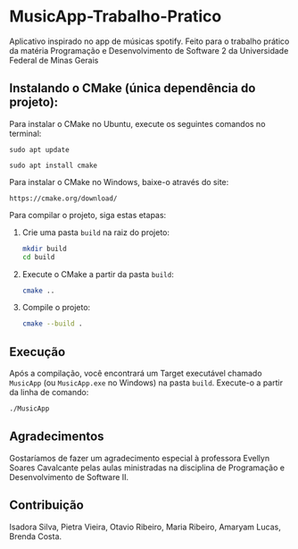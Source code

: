 # MusicApp-Trabalho-Pratico
Aplicativo inspirado no app de músicas spotify. 
Feito para o trabalho prático da matéria Programação e Desenvolvimento de Software 2 da Universidade Federal de Minas Gerais 

## Instalando o CMake (única dependência do projeto):
Para instalar o CMake no Ubuntu, execute os seguintes comandos no terminal: 
  
  ```sudo apt update```  
  
  ```sudo apt install cmake```

Para instalar o CMake no Windows, baixe-o através do site:
  
  ```https://cmake.org/download/```


Para compilar o projeto, siga estas etapas:

1. Crie uma pasta `build` na raiz do projeto:

    ```sh
    mkdir build
    cd build
    ```

2. Execute o CMake a partir da pasta `build`:

    ```sh
    cmake ..
    ```

3. Compile o projeto:

    ```sh
    cmake --build .
    ```

## Execução

Após a compilação, você encontrará um Target executável chamado `MusicApp` (ou `MusicApp.exe` no Windows) na pasta `build`. Execute-o a partir da linha de comando:

```sh
./MusicApp
```



## Agradecimentos

Gostaríamos de fazer um agradecimento especial à professora Evellyn Soares Cavalcante pelas aulas ministradas na disciplina de Programação e Desenvolvimento de Software II.

## Contribuição
Isadora Silva, Pietra Vieira, Otavio Ribeiro, Maria Ribeiro, Amaryam Lucas, Brenda Costa.